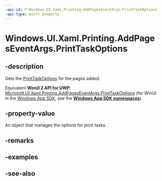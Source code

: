 ```yaml
---
-api-id: P:Windows.UI.Xaml.Printing.AddPagesEventArgs.PrintTaskOptions
-api-type: winrt property
---
```


<!-- Property syntax
public Windows.Graphics.Printing.PrintTaskOptions PrintTaskOptions { get; }
-->

# Windows.UI.Xaml.Printing.AddPagesEventArgs.PrintTaskOptions

## -description
Gets the [PrintTaskOptions](../windows.graphics.printing/printtaskoptions.md) for the pages added.

Equivalent **WinUI 2 API for UWP**: [Microsoft.UI.Xaml.Printing.AddPagesEventArgs.PrintTaskOptions](/windows/winui/api/microsoft.ui.xaml.printing.addpageseventargs.printtaskoptions) (for WinUI in the [Windows App SDK](/windows/apps/windows-app-sdk/), see the **[Windows App SDK namespaces](/windows/windows-app-sdk/api/winrt/)**).

## -property-value
An object that manages the options for print tasks.

## -remarks

## -examples

## -see-also
